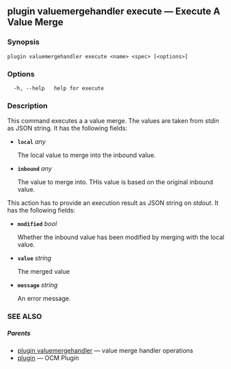 ## plugin valuemergehandler execute &mdash; Execute A Value Merge

### Synopsis

```
plugin valuemergehandler execute <name> <spec> [<options>]
```

### Options

```
  -h, --help   help for execute
```

### Description


This command executes a a value merge. The values are taken from *stdin* as JSON
string. It has the following fields: 

- **<code>local</code>** *any*

  The local value to merge into the inbound value.

- **<code>inbound</code>** *any*

  The value to merge into. THis value is based on the original inbound value.

This action has to provide an execution result as JSON string on *stdout*. It has the 
following fields: 

- **<code>modified</code>** *bool*

  Whether the inbound value has been modified by merging with the local value.

- **<code>value</code>** *string*

  The merged value

- **<code>message</code>** *string*

  An error message.


### SEE ALSO

##### Parents

* [plugin valuemergehandler](plugin_valuemergehandler.md)	 &mdash; value merge handler operations
* [plugin](plugin.md)	 &mdash; OCM Plugin

